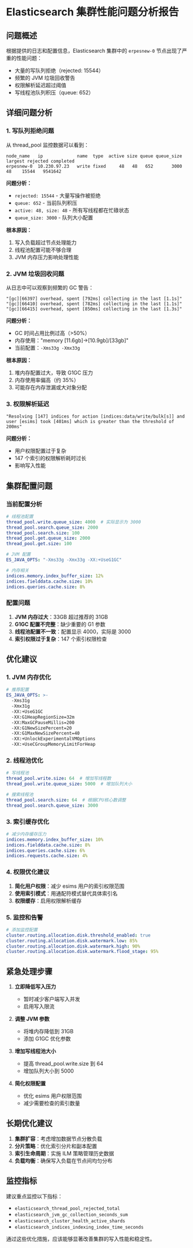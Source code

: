# Elasticsearch 集群性能问题分析报告

## 问题概述

根据提供的日志和配置信息，Elasticsearch 集群中的 `erpesnew-0` 节点出现了严重的性能问题：

- 大量的写队列拒绝（rejected: 15544）
- 频繁的 JVM 垃圾回收警告
- 权限解析延迟超过阈值
- 写线程池队列积压（queue: 652）

## 详细问题分析

### 1. 写队列拒绝问题

从 thread_pool 监控数据可以看到：

```
node_name   ip             name  type  active size queue queue_size largest rejected completed
erpesnew-0  10.230.97.23   write fixed     48   48   652       3000      48    15544   9541642
```

**问题分析：**
- `rejected: 15544` - 大量写操作被拒绝
- `queue: 652` - 当前队列积压
- `active: 48, size: 48` - 所有写线程都在忙碌状态
- `queue_size: 3000` - 队列大小配置

**根本原因：**
1. 写入负载超过节点处理能力
2. 线程池配置可能不够合理
3. JVM 内存压力影响处理性能

### 2. JVM 垃圾回收问题

从日志中可以观察到频繁的 GC 警告：

```
"[gc][66397] overhead, spent [792ms] collecting in the last [1.1s]"
"[gc][66410] overhead, spent [782ms] collecting in the last [1.1s]"
"[gc][66415] overhead, spent [850ms] collecting in the last [1.3s]"
```

**问题分析：**
- GC 时间占用比例过高（>50%）
- 内存使用："memory [11.6gb]->[10.9gb]/[33gb]"
- 当前配置：`-Xms33g -Xmx33g`

**根本原因：**
1. 堆内存配置过大，导致 G1GC 压力
2. 内存使用率偏高（约 35%）
3. 可能存在内存泄漏或大对象分配

### 3. 权限解析延迟

```
"Resolving [147] indices for action [indices:data/write/bulk[s]] and user [esims] took [401ms] which is greater than the threshold of 200ms"
```

**问题分析：**
- 用户权限配置过于复杂
- 147 个索引的权限解析耗时过长
- 影响写入性能

## 集群配置问题

### 当前配置分析

```yaml
# 线程池配置
thread_pool.write.queue_size: 4000  # 实际显示为 3000
thread_pool.search.queue_size: 2000
thread_pool.search.size: 100
thread_pool.get.queue_size: 2000
thread_pool.get.size: 100

# JVM 配置
ES_JAVA_OPTS: "-Xms33g -Xmx33g -XX:+UseG1GC"

# 内存相关
indices.memory.index_buffer_size: 12%
indices.fielddata.cache.size: 10%
indices.queries.cache.size: 8%
```

### 配置问题

1. **JVM 内存过大**：33GB 超过推荐的 31GB
2. **G1GC 配置不完整**：缺少重要的 G1 参数
3. **线程池配置不一致**：配置显示 4000，实际是 3000
4. **索引权限过于复杂**：147 个索引权限检查

## 优化建议

### 1. JVM 内存优化

```yaml
# 推荐配置
ES_JAVA_OPTS: >-
  -Xms31g 
  -Xmx31g 
  -XX:+UseG1GC 
  -XX:G1HeapRegionSize=32m 
  -XX:MaxGCPauseMillis=200 
  -XX:G1NewSizePercent=20 
  -XX:G1MaxNewSizePercent=40 
  -XX:+UnlockExperimentalVMOptions 
  -XX:+UseCGroupMemoryLimitForHeap
```

### 2. 线程池优化

```yaml
# 写线程池
thread_pool.write.size: 64  # 增加写线程数
thread_pool.write.queue_size: 5000  # 增加队列大小

# 搜索线程池
thread_pool.search.size: 64  # 根据CPU核心数调整
thread_pool.search.queue_size: 3000
```

### 3. 索引缓存优化

```yaml
# 减少内存缓存压力
indices.memory.index_buffer_size: 10%
indices.fielddata.cache.size: 8%
indices.queries.cache.size: 6%
indices.requests.cache.size: 4%
```

### 4. 权限优化建议

1. **简化用户权限**：减少 esims 用户的索引权限范围
2. **使用索引模式**：用通配符模式替代具体索引名
3. **权限缓存**：启用权限解析缓存

### 5. 监控和告警

```yaml
# 添加监控配置
cluster.routing.allocation.disk.threshold_enabled: true
cluster.routing.allocation.disk.watermark.low: 85%
cluster.routing.allocation.disk.watermark.high: 90%
cluster.routing.allocation.disk.watermark.flood_stage: 95%
```

## 紧急处理步骤

1. **立即降低写入压力**
   - 暂时减少客户端写入并发
   - 启用写入限流

2. **调整 JVM 参数**
   - 将堆内存降低到 31GB
   - 添加 G1GC 优化参数

3. **增加写线程池大小**
   - 提高 thread_pool.write.size 到 64
   - 增加队列大小到 5000

4. **简化权限配置**
   - 优化 esims 用户权限范围
   - 减少需要检查的索引数量

## 长期优化建议

1. **集群扩容**：考虑增加数据节点分散负载
2. **分片策略**：优化索引分片和副本配置
3. **索引生命周期**：实施 ILM 策略管理历史数据
4. **负载均衡**：确保写入负载在节点间均匀分布

## 监控指标

建议重点监控以下指标：
- `elasticsearch_thread_pool_rejected_total`
- `elasticsearch_jvm_gc_collection_seconds_sum`
- `elasticsearch_cluster_health_active_shards`
- `elasticsearch_indices_indexing_index_time_seconds`

通过这些优化措施，应该能够显著改善集群的写入性能和稳定性。